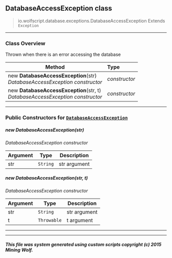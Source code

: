 ## DatabaseAccessException __class__

>io.wolfscript.database.exceptions.DatabaseAccessException
>Extends `Exception`

---

### Class Overview

Thrown when there is an error accessing the database

Method | Type   
--- | :--- 
new __DatabaseAccessException__(str) <br> _DatabaseAccessException constructor_ | _constructor_
new __DatabaseAccessException__(str, t) <br> _DatabaseAccessException constructor_ | _constructor_



---

### Public Constructors for [`DatabaseAccessException`](DatabaseAccessException.md)

##### <a id='databaseaccessexception'></a>new __DatabaseAccessException__(str) 

_DatabaseAccessException constructor_

Argument | Type | Description  
--- | --- | --- 
str | `String` | str argument

##### <a id='databaseaccessexception'></a>new __DatabaseAccessException__(str, t) 

_DatabaseAccessException constructor_

Argument | Type | Description  
--- | --- | --- 
str | `String` | str argument
t | `Throwable` | t argument

---
---


##### This file was system generated using custom scripts copyright (c) 2015 Mining Wolf.
	

